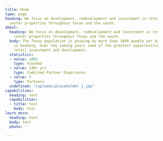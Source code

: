 ```yaml
---
title: Home
type: page
heading: We focus on development, redevelopment and investment in retail and shopping
  center properties throughout texas and the south.
about:
  heading: We focus on development, redevelopment and investment in retail and shopping
    center properties throughout Texas and the south.
  body: The Texas population is growing by more than 1000 people per day. The economy
    is booming. Over the coming years some of the greatest opportunities will be in
    retail investment and development.
  statistics:
  - value: 2005
    type: Founded
  - value: 140+ yrs
    type: Combined Partner Experience
  - value: 3
    type: Partners
  undefined: "/uploads/placeholder_1.jpg"
capabilities:
  heading: test
  capabilities:
  - title: test
    body: test
learn_more:
  heading: test
  body: test
  photo: ''

---
```


